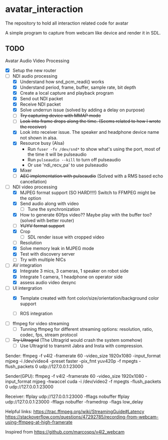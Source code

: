 # avatar_interaction
The repository to hold all interaction related code for avatar

A simple program to capture from webcam like device and render it in SDL.


## TODO
Avatar Audio Video Processing
- [x] Setup the new router
- [ ] NDI audio processing
    - [x] Understand how snd_pcm_readi() works
    - [x] Understand period, frame, buffer, sample rate, bit depth
    - [x] Create a local capture and playback program 
    - [x] Send out NDI packet
    - [x] Receive NDI packet
    - [x] Solve underrun issue (solved by adding a delay on purpose)
    - [ ] ~~Try capturing device with MMAP mode~~
    - [ ] ~~Look into frame drops along the time. (Seems related to how I wrote the receiver)~~
    - [x] Look into receiver issue. The speaker and headphone device name not shown in alsa.
    - [x] Resource busy (Alsa) 
        - Run `fuser -fv /dev/snd*` to show what's using the port, most of the time it will be pulseaudio
        - Run `pulseaudio --kill` to turn off pulseaudio
        - Or use 'ndi_recv_pa' to use pulseaudio
    - [x] Mixer
    - [ ] ~~AEC implementation with pulseaudio~~ (Solved with a RMS based echo cancellation)
- [ ] NDI video processing
    - [x] MJPEG format support (SO HARD!!!!) Switch to FFMPEG might be the option
    - [x] Send audio along with video
        - [ ] Tune the synchronization
    - [x] How to generate 60fps video?? Maybe play with the buffer too? (solved with better router)
    - [ ] ~~YUYV format support~~
    - [x] Crop 
        - [ ] SDL render issue with cropped video
    - [ ] Resolution
    - [x] Solve memory leak in MJPEG mode
    - [x] Test with discovery server
    - [ ] Try with multiple NICs
- [ ] AV integration
    - [x] Integrate 3 mics, 3 cameras, 1 speaker on robot side
    - [x] Integrate 1 camera, 1 headphone on operator side
    - [x] assess audio video desync

- [ ] UI intergration
    - [x] Template created with font color/size/orientation/background color support
    - [ ] ROS integration


- [ ] ffmpeg for video streaming
    - [ ] Tunning ffmpeg for different streaming options: resolution, ratio, codec, fps, stream protocol

- [ ] ~~Try Ultragrid~~ (The Ultragrid would crash the system somehow)
    - [ ] Use Ultragrid to transmit Jabra and Insta with compression.

Sender: ffmpeg -f v4l2 -framerate 60 -video_size 1920x1080 -input_format mjpeg -i /dev/video4 -preset faster -pix_fmt yuv420p -f mpegts -flush_packets 0 udp://127.0.0.1:23000

Sender(GPU): ffmpeg -f v4l2 -framerate 60 -video_size 1920x1080 -input_format mjpeg -hwaccel cuda -i /dev/video2 -f mpegts -flush_packets 0 udp://127.0.0.1:23000

Receiver: ffplay  udp://127.0.0.1:23000 -fflags nobuffer
ffplay udp://127.0.0.1:23000 -fflags nobuffer -framedrop -flags low_delay


  Helpful links:
  https://trac.ffmpeg.org/wiki/StreamingGuide#Latency
  https://stackoverflow.com/questions/47292785/recording-from-webcam-using-ffmpeg-at-high-framerate


Inspired from https://github.com/marcosps/v4l2_webcam

